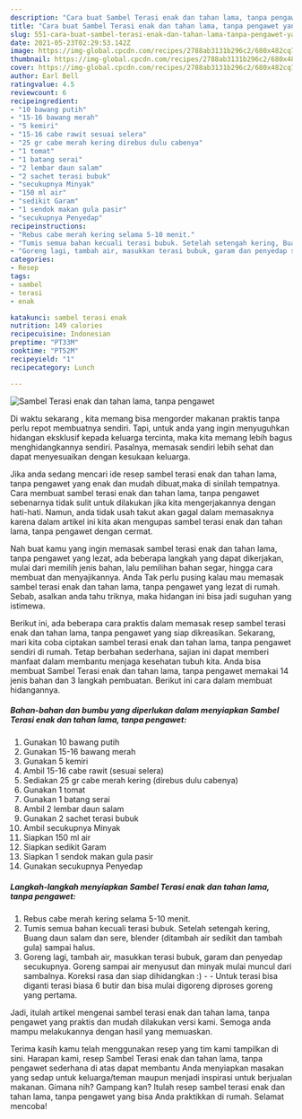 ```yaml
---
description: "Cara buat Sambel Terasi enak dan tahan lama, tanpa pengawet yang nikmat dan Mudah Dibuat"
title: "Cara buat Sambel Terasi enak dan tahan lama, tanpa pengawet yang nikmat dan Mudah Dibuat"
slug: 551-cara-buat-sambel-terasi-enak-dan-tahan-lama-tanpa-pengawet-yang-nikmat-dan-mudah-dibuat
date: 2021-05-23T02:29:53.142Z
image: https://img-global.cpcdn.com/recipes/2788ab3131b296c2/680x482cq70/sambel-terasi-enak-dan-tahan-lama-tanpa-pengawet-foto-resep-utama.jpg
thumbnail: https://img-global.cpcdn.com/recipes/2788ab3131b296c2/680x482cq70/sambel-terasi-enak-dan-tahan-lama-tanpa-pengawet-foto-resep-utama.jpg
cover: https://img-global.cpcdn.com/recipes/2788ab3131b296c2/680x482cq70/sambel-terasi-enak-dan-tahan-lama-tanpa-pengawet-foto-resep-utama.jpg
author: Earl Bell
ratingvalue: 4.5
reviewcount: 6
recipeingredient:
- "10 bawang putih"
- "15-16 bawang merah"
- "5 kemiri"
- "15-16 cabe rawit sesuai selera"
- "25 gr cabe merah kering direbus dulu cabenya"
- "1 tomat"
- "1 batang serai"
- "2 lembar daun salam"
- "2 sachet terasi bubuk"
- "secukupnya Minyak"
- "150 ml air"
- "sedikit Garam"
- "1 sendok makan gula pasir"
- "secukupnya Penyedap"
recipeinstructions:
- "Rebus cabe merah kering selama 5-10 menit."
- "Tumis semua bahan kecuali terasi bubuk. Setelah setengah kering, Buang daun salam dan sere, blender (ditambah air sedikit dan tambah gula) sampai halus."
- "Goreng lagi, tambah air, masukkan terasi bubuk, garam dan penyedap secukupnya. Goreng sampai air menyusut dan minyak mulai muncul dari sambalnya. Koreksi rasa dan siap dihidangkan :)  Untuk terasi bisa diganti terasi biasa 6 butir dan bisa mulai digoreng diproses goreng yang pertama."
categories:
- Resep
tags:
- sambel
- terasi
- enak

katakunci: sambel terasi enak 
nutrition: 149 calories
recipecuisine: Indonesian
preptime: "PT33M"
cooktime: "PT52M"
recipeyield: "1"
recipecategory: Lunch

---
```



![Sambel Terasi enak dan tahan lama, tanpa pengawet](https://img-global.cpcdn.com/recipes/2788ab3131b296c2/680x482cq70/sambel-terasi-enak-dan-tahan-lama-tanpa-pengawet-foto-resep-utama.jpg)

Di waktu  sekarang , kita memang bisa mengorder makanan praktis tanpa perlu repot membuatnya sendiri. Tapi, untuk anda yang ingin menyuguhkan hidangan eksklusif kepada keluarga tercinta, maka kita memang lebih bagus menghidangkannya sendiri. Pasalnya, memasak sendiri lebih sehat dan dapat menyesuaikan dengan kesukaan keluarga.

Jika anda sedang mencari ide resep sambel terasi enak dan tahan lama, tanpa pengawet yang enak dan mudah dibuat,maka di sinilah tempatnya. Cara membuat sambel terasi enak dan tahan lama, tanpa pengawet  sebenarnya tidak sulit untuk dilakukan jika kita mengerjakannya dengan hati-hati. Namun, anda tidak usah takut akan gagal dalam memasaknya 
karena dalam artikel ini kita akan mengupas sambel terasi enak dan tahan lama, tanpa pengawet dengan cermat.  



Nah buat kamu yang ingin memasak sambel terasi enak dan tahan lama, tanpa pengawet yang lezat, ada beberapa langkah yang dapat dikerjakan, mulai dari memilih jenis bahan, lalu pemilihan bahan segar, hingga cara membuat dan menyajikannya. Anda Tak perlu pusing kalau mau memasak sambel terasi enak dan tahan lama, tanpa pengawet yang lezat di rumah. Sebab, asalkan anda  tahu triknya, maka hidangan ini bisa jadi suguhan yang istimewa.

Berikut ini, ada beberapa cara praktis  dalam memasak resep sambel terasi enak dan tahan lama, tanpa pengawet yang siap dikreasikan. Sekarang, mari kita coba ciptakan sambel terasi enak dan tahan lama, tanpa pengawet sendiri di rumah. Tetap berbahan sederhana, sajian ini dapat memberi manfaat dalam membantu menjaga kesehatan tubuh kita. Anda bisa membuat Sambel Terasi enak dan tahan lama, tanpa pengawet memakai 14 jenis bahan dan 3 langkah pembuatan. Berikut ini cara dalam membuat hidangannya.

<!--inarticleads1-->

##### Bahan-bahan dan bumbu yang diperlukan dalam menyiapkan Sambel Terasi enak dan tahan lama, tanpa pengawet:

1. Gunakan 10 bawang putih
1. Gunakan 15-16 bawang merah
1. Gunakan 5 kemiri
1. Ambil 15-16 cabe rawit (sesuai selera)
1. Sediakan 25 gr cabe merah kering (direbus dulu cabenya)
1. Gunakan 1 tomat
1. Gunakan 1 batang serai
1. Ambil 2 lembar daun salam
1. Gunakan 2 sachet terasi bubuk
1. Ambil secukupnya Minyak
1. Siapkan 150 ml air
1. Siapkan sedikit Garam
1. Siapkan 1 sendok makan gula pasir
1. Gunakan secukupnya Penyedap




<!--inarticleads2-->

##### Langkah-langkah menyiapkan Sambel Terasi enak dan tahan lama, tanpa pengawet:

1. Rebus cabe merah kering selama 5-10 menit.
1. Tumis semua bahan kecuali terasi bubuk. Setelah setengah kering, Buang daun salam dan sere, blender (ditambah air sedikit dan tambah gula) sampai halus.
1. Goreng lagi, tambah air, masukkan terasi bubuk, garam dan penyedap secukupnya. Goreng sampai air menyusut dan minyak mulai muncul dari sambalnya. Koreksi rasa dan siap dihidangkan :) -  - Untuk terasi bisa diganti terasi biasa 6 butir dan bisa mulai digoreng diproses goreng yang pertama.




Jadi, itulah artikel mengenai  sambel terasi enak dan tahan lama, tanpa pengawet  yang praktis dan mudah dilakukan versi kami. Semoga anda mampu melakukannya dengan hasil yang memuaskan. 

Terima kasih kamu telah menggunakan resep yang tim kami tampilkan di sini. Harapan kami, resep  Sambel Terasi enak dan tahan lama, tanpa pengawet sederhana di atas dapat membantu Anda menyiapkan masakan yang sedap untuk keluarga/teman maupun menjadi inspirasi untuk berjualan makanan. Gimana nih? Gampang kan? Itulah resep sambel terasi enak dan tahan lama, tanpa pengawet yang bisa Anda praktikkan di rumah. Selamat mencoba!

